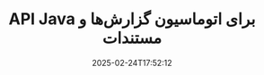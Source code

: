 ---
############################# Static ############################
layout: "landing"
date: 2025-02-24T17:52:12
draft: false

lang: fa
product: "Assembly"
product_tag: "assembly"
platform: "Java"
platform_tag: "java"

############################# Drop-down ############################
supported_platforms:
  items:
    # supported_platforms loop
    - title: ".NET"
      tag: "net"
    # supported_platforms loop
    - title: "Java"
      tag: "java"
    # supported_platforms loop
    - title: "Node.js"
      tag: "nodejs-java"

############################# Head ############################
head_title: "کتابخانه Java برای ایجاد، اتوماسیون و گزارش‌دهی مستندات"
head_description: "کتابخانه Java برای اتوماسیون ایجاد مستندات و تولید گزارش. ایجاد PDF، Word، Excel، PPTX، HTML و مستندات ایمیلی با استفاده از الگوهای سفارشی."

############################# Header ############################
title: "API Java برای اتوماسیون گزارش‌ها و مستندات"
description: "تولید گزارش‌ها در Java با ادغام داده‌ها با الگوها را ساده کنید."
words:
  for: "برای"

actions:
  main: "دریافت آزمایشی از طریق Maven"
  main_link: "https://releases.groupdocs.com/java/repo/com/groupdocs/groupdocs-assembly/"
  alt: "مجوزدهی"
  alt_link: "https://purchase.groupdocs.com/pricing/assembly/java/"
  title: "آماده شروع هستید؟"
  description: "امکانات GroupDocs.Assembly را به‌صورت رایگان امتحان کنید یا درخواست مجوز دهید."

release:
  title: "نسخه {0} منتشر شد"
  notes: "ببینید چه چیزی جدید است"
  downloads: "دانلودها"
  link: "https://releases.groupdocs.com/assembly/java/"

code:
  title: "ایجاد نموداری در DOCX با Java"
  more: "نمونه‌های بیشتر"
  more_link: "https://github.com/groupdocs-assembly/GroupDocs.Assembly-for-Java/"
  install_title : "Maven XML"
  install: |
    <dependency>
      <groupId>com.groupdocs</groupId>
      <artifactId>groupdocs-assembly</artifactId>
      <version>{0}</version>
    </dependency>
  content: |
    ```java {style=abap}
    // مسیر به الگوی اصلی
    String template = "chart_template.docx";

    // داده‌های تولید بازدهی مدیران را از منبع بازیابی کنید
    DocumentTable data_table = 
        new DocumentTable("Managers.json", 1);

    // یک نمونه از DataSourceInfo با داده‌ها ایجاد کنید
    DataSourceInfo data 
        = new DataSourceInfo(data_table, "managers");

    // رنگ‌های نمودار را با استفاده از DataSourceInfo دیگر تنظیم کنید
    DataSourceInfo design = 
        new DataSourceInfo("red", "color");

    // الگو را با داده‌ها پر کنید و آن را در خروجی ذخیره کنید
    DocumentAssembler asm = new DocumentAssembler();
    asm.assembleDocument(template, "result.docx", data, design);
    ```

############################# Overview ############################
overview:
  enable: true
  title: "نگاهی به GroupDocs.Assembly"
  description: "کتابخانه Java طراحی‌شده برای ایجاد اتوماتیک مستندات و یکپارچگی داده بدون مشکل."
  features:
    # feature loop
    - title: "ادغام داده‌های تجاری در الگوها با Java"
      content: "به سادگی گزارش‌های حرفه‌ای با وارد کردن داده‌ها از JSON، XML یا منابع دیگر به الگوهای از پیش طراحی شده با استفاده از GroupDocs.Assembly for Java ایجاد کنید."

    # feature loop
    - title: "کار با اشیاء تعبیه‌شده"
      content: "به‌طور خودکار عناصر مانند جداول، نمودارها و دیاگرام‌ها را با استفاده از داده‌ها از منابع خارجی پر کنید."

    # feature loop
    - title: "سفارشی‌سازی پیشرفته"
      content: "GroupDocs.Assembly for Java امکانات انعطاف‌پذیری را مانند تولید بارکد، کشیدن داده‌های آنلاین از طریق URL و صادرات خروجی در فرمت‌های مختلف ارائه می‌دهد."

############################# Platforms ############################
platforms:
  enable: true
  title: "عدم وابستگی به پلتفرم"
  description: "GroupDocs.Assembly for Java به‌صورت بی‌دردسر با سیستم‌عامل‌ها، فریم‌ورک‌های توسعه و مدیران بسته‌های محبوب کار می‌کند."
  items:
    # platform loop
    - title: "Amazon"
      image: "amazon"
    # platform loop
    - title: "Docker"
      image: "docker"
    # platform loop
    - title: "Azure"
      image: "azure"
    # platform loop
    - title: "Eclipse"
      image: "eclipse"
    # platform loop
    - title: "IntelliJ"
      image: "intellij"
    # platform loop
    - title: "Windows"
      image: "windows"
    # platform loop
    - title: "Linux"
      image: "linux"
    # platform loop
    - title: "Maven"
      image: "maven"

############################# File formats ############################
formats:
  enable: true
  title: "فرمت‌های پشتیبانی شده"
  description: |
    GroupDocs.Assembly for Java از یک دامنه وسیع [فرمت‌های مستند](https://docs.groupdocs.com/assembly/java/supported-document-formats/) پشتیبانی می‌کند.
  groups:
    # group loop
    - color: "green"
      content: |
        ### فرمت‌های Microsoft Office
        * **Word:**  DOCX, DOC, DOCM, DOT, DOTX, DOTM, RTF, WordprocessingML
        * **Excel:** XLSX, XLS, XLSM, XLSB, XLTM, XLT, XLTM, XLTX, SpreadsheetML
        * **PowerPoint:** PPT, PPTX, PPTM, PPS, PPSX, PPSM, POTM, POTX
    # group loop
    - color: "blue"
      content: |
        ### تصاویر و سایر فرمت‌ها
        * **قابل حمل:** PDF
        * **تصاویر:** SVG, TIFF
        * **سایر فرمت‌های اداری:** ODT, OTT, OTS, ODS, ODP, OTP
      # group loop
    - color: "red"
      content: |
        ### سایر فرمت‌ها
        * **وب:** HTML, MHTML
        * **ایمیل‌ها:** EML, MSG, EMLX
        * **سایر:** EPUB, MD

############################# Features ############################
features:
  enable: true
  title: "قابلیت‌های کلیدی GroupDocs.Assembly"
  description: "ایجاد مستندات و گزارش‌های حرفه‌ای با مدیریت داده پیشرفته."

  items:
    # feature loop
    - icon: "preview"
      title: "عناصر داده بصری"
      content: "عناصر مانند نمودارها، جداول، تصاویر و لیست‌ها را به‌طور مستقیم در مستندات خود اضافه و فرمت کنید."

    # feature loop
    - icon: "manipulate"
      title: "تبدیل داده"
      content: "از فرمول‌ها، مرتب‌سازی و ابزارهای دیگر برای سازماندهی و ارائه مؤثر داده‌های خود استفاده کنید."

    # feature loop
    - icon: "two_pages"
      title: "پشتیبانی از فرمت‌های متعدد"
      content: "با سهولت کار با انواع فایل‌های معمول برای الگوها و فایل‌های خروجی."

    # feature loop
    - icon: "document_settings"
      title: "فرمت‌بندی الگوهای پیشرفته"
      content: "الگوها را با گزینه‌های تنظیم درست عددی، الفبایی و دیگر فرمت‌های پیشرفته سفارشی کنید."

    # feature loop
    - icon: "text"
      title: "تولید دینامیک بارکد"
      content: "به سرعت بارکدها را تولید کرده و در مستندات به آن‌ها اضافه کنید."

    # feature loop
    - icon: "add"
      title: "استایل بندی متنی انعطاف‌پذیر"
      content: "تبدیلات متنی از جمله حالت بزرگ، حالت کوچک، حالت عنوان یا سبک‌های دیگر را در الگوها اعمال کنید."

    # feature loop
    - icon: "manipulate"
      title: "وارد کردن محتوای خارجی"
      content: "به‌طور دینامیک محتوا را از فایل‌های خارجی هنگام ایجاد مستندات وارد کنید."

    # feature loop
    - icon: "convert"
      title: "صادرات در فرمت‌های مختلف"
      content: "مستندات نهایی را با استفاده از پسوندها یا تنظیمات مشخص شده در فرمت‌های مختلف ذخیره کنید."

    # feature loop
    - icon: "update"
      title: "مدیاهای دینامیک"
      content: "تصاویر یا محتوای دیگر را با استفاده از داده‌های کدگذاری شده با Base64 هنگام ایجاد مستندات وارد کنید."

############################# Code samples ############################
code_samples:
  enable: true
  title: "نمونه‌های کد"
  description: "نمونه کد برای وظایف رایج با GroupDocs.Assembly."
  items:
    # code sample loop
    - title: "ایجاد یک لیست شماره‌گذاری شده در Word"
      content: |
        یاد بگیرید چگونه [لیست‌های شماره‌گذاری شده](https://docs.groupdocs.com/assembly/java/bulleted-list-in-word-processing-document/) را به مستندات Word برای نمایندگی سازمان یافته داده اضافه کنید. این مثال نشان می‌دهد چگونه با استفاده از GroupDocs.Assembly یک لیست در Word تولید کنید.
        {{< landing/code title="ایجاد یک لیست شماره‌گذاری شده در Word">}}
        ```java {style=abap}
        // این الگو را در یک صفحه مستند وارد کنید:
        // شاخص‌های عملکرد مدیران
        // . <<foreach [in products]>><<[ProductName]>>
        // <</foreach>>

        // مسیر الگو را مشخص کنید
        String template = "Bulleted List Template.docx";

        // مسیر فایل خروجی را تنظیم کنید
        String result = "Result Report.docx"

        // داده‌های مدیران را از یک منبع JSON بازیابی کنید
        JsonDataSource dataSource = new JsonDataSource("Report data.json");
        DataSourceInfo data = new DataSourceInfo(dataSource, "managers")

        // گزارش را با داده‌های پر شده تولید کنید
        DocumentAssembler assembler = new DocumentAssembler();
        assembler.assembleDocument(template, result, data);
        ```
        {{< /landing/code >}}
    # code sample loop
    - title: "ایجاد نمودارهای دایره‌ای در PPTX"
      content: |
        از الگوها و XML برای افزودن [نمودارهای دایره‌ای](https://docs.groupdocs.com/assembly/java/pie-chart-in-presentation-document/) به ارائه‌های خود استفاده کنید. گزارش‌های خود را با گنجاندن نمودارهای دایره‌ای برای تجسم داده‌ها بیشتر جذاب کنید.
        {{< landing/code title="ایجاد نمودارهای دایره‌ای در PPTX">}}
        ```java {style=abap}   
        // الگوی عنوان نمودار را به ارائه اضافه کنید:
        // درآمد مشتریان <<foreach [in customers]>> 
        // <<x [CustomerName]>>

        // همچنین الگوی داده‌های نمودار را شامل کنید:
        // Total Order Price<<foreach [in customers]>> 
        // <<x [CustomerName]>>

        // مسیر الگوی نمودار را مشخص کنید
        String template = "Pie Chart Template.pptx";

        // مسیر فایل خروجی را تنظیم کنید
        String result = "Result Report.pptx"

        // داده‌های مشتریان را از یک منبع XML بازیابی کنید
        JsonDataSource dataSource = new JsonDataSource("Chart data.xml");
        DataSourceInfo data = new DataSourceInfo(dataSource, "customers")

        // نمودار را تولید کرده و نتیجه را ذخیره کنید
        DocumentAssembler assembler = new DocumentAssembler();
        assembler.assembleDocument(template, result, data);
        ```
        {{< /landing/code >}}

---